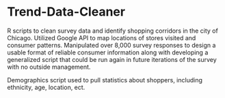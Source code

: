 # Trend-Data-Cleaner
R scripts to clean survey data and identify shopping corridors in the city of Chicago. Utilized Google API to map locations of stores visited and consumer patterns. Manipulated over 8,000 survey responses to design a usable format of reliable consumer information along with developing a generalized script that could be run again in future iterations of the survey with no outside management.

Demographics script used to pull statistics about shoppers, including ethnicity, age, location, ect.
